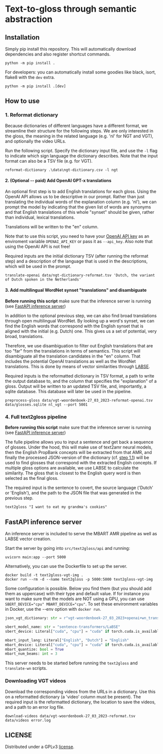 # Text-to-gloss through semantic abstraction

## Installation

Simply pip install this repository. This will automatically download dependencies and also register shortcut commands.

```shell
python -m pip install .
```

For developers: you can automatically install some goodies like black, isort, flake8 with the `dev` extra.

```shell
python -m pip install .[dev]
```


## How to use

### 1. Reformat dictionary

Because dictionaries of different languages have a different format, we streamline their structure for the following
steps. We are only interested in the gloss, the meaning in the related language (e.g. 'nl' for NGT and VGT), and
optionally the video URLs.

Run the following script. Specify the dictionary input file, and use the `-l` flag to indicate which sign language the
dictionary describes. Note that the input format can also be a TSV file (e.g. for VGT).

```shell
reformat-dictionary .\data\ngt-dictionary.csv -l ngt
```

#### 2. (Optional -- paid) Add OpenAI GPT-x translations

An optional first step is to add English translations for each gloss. Using the OpenAI API allows us to be descriptive
in our prompt. Rather than just translating the individual words of the explanation column (e.g. 'nl'), we can prompt
the model by indicating that the given list of words are synonyms and that English translations of this whole "synset"
should be given, rather than individual, lexical translations.

Translations will be written to the "en" column.

Note that to use this script, you need to have your [OpenAI API key](https://platform.openai.com/account/api-keys) as
an enviroment variable `OPENAI_API_KEY` or pass it as `--api_key`. Also note that using the OpenAI API is not free!

Required inputs are the initial dictionary TSV (after running the reformat step) and a description of the language
that is used in the descriptions, which will be used in the prompt.

```shell
translate-openai data/ngt-dictionary-reformat.tsv 'Dutch, the variant of Dutch spoken in the Netherlands'
```

#### 3. Add multilingual WordNet synset "translations" and disambiguate

**Before running this script** make sure that the inference server is running (see 
[FastAPI inference server](#fastapi-inference-server))

In addition to the optional previous step, we can also find broad translations through open multilingual WordNet. By
looking up a word's synset, we can find the English words that correspond with the English synset that is aligned
with the initial (e.g. Dutch) one. This gives us a set of potential, very broad, translations.

Therefore, we use disambiguation to filter out English translations that are too "far" from the translations in
terms of semantics. This script will disambiguate all the translation candidates in the "en" column. That includes the
potential OpenAI translations as well as the WordNet translations. This is done by means of vector similarities through
[LABSE](https://huggingface.co/sentence-transformers/LaBSE).

Required inputs is the reformatted dictionary in TSV format, a path to write the output database to, and the column
that specifies the "explanation" of a gloss. Output will be written to an updated TSV file, and, importantly, a sqlite
database. This database will later be used in the pipeline.


```shell
preprocess-gloss data/vgt-woordenboek-27_03_2023-reformat-openai.tsv data/glosses.sqlite nl_vgt --port 5001
```



### 4. Full text2gloss pipeline

**Before running this script** make sure that the inference server is running (see 
[FastAPI inference server](#fastapi-inference-server))

The fulle pipeline allows you to input a sentence and get back a sequence of glosses. Under the hood, this will
make use of text2amr neural models, then the English PropBank concepts will be extracted from that AMR,
and finally the processed JSON-version of the dictionary (cf. 
[step 1.1](#3-add-multilingual-wordnet-synset-translations-and-disambiguate)) will be used to find glosses that
correspond with the extracted English concepts. If multiple gloss options are available, we use LABSE to calculate
the similarity. The gloss that is closest to the English query word is then selected as the final gloss.

The required input is the sentence to covert, the source language ('Dutch' or 'English'), and the path to the JSON file
that was generated in the previous step.

```shell
text2gloss "I want to eat my grandma's cookies"
```



## FastAPI inference server

An inference server is included to serve the MBART AMR pipeline as well as LABSE vector creation.

Start the server by going into `src/text2gloss/api` and running:

```shell
uvicorn main:app --port 5000
```

Alternatively, you can use the Dockerfile to set up the server.

```shell
docker build -t text2gloss-vgt-img .
docker run --rm -d --name text2gloss -p 5000:5000 text2gloss-vgt-img
```

Some configuration is possible. Below you find them (but you should add them as uppercase) with their type and default
value. If for instance you want to make sure that the models are NOT using a GPU, you can use
`SBERT_DEVICE="cpu" MBART_DEVICE="cpu"`. To set these environment variables in Docker, use the --env option with
`docker run`.

```python
json_vgt_dictionary: str = r"vgt-woordenboek-27_03_2023+openai+wn_transls.json"

sbert_model_name: str = "sentence-transformers/LaBSE"
sbert_device: Literal["cuda", "cpu"] = "cuda" if torch.cuda.is_available() else "cpu"

mbart_input_lang: Literal["English", "Dutch"] = "English"
mbart_device: Literal["cuda", "cpu"] = "cuda" if torch.cuda.is_available() else "cpu"
mbart_quantize: bool = True
mbart_num_beams: int = 3
```

This server needs to be started before running the `text2gloss` and `translate-wn` scripts.

### Downloading VGT videos

Download the corresponding videos from the URLs in a dictionary. Use this on a reformatted dictionary (a 'video'
column must be present). The required input is the reformatted dictionary, the location to save the videos, and a 
path to an error log file.

```shell
download-videos data/vgt-woordenboek-27_03_2023-reformat.tsv data/videos error.log
```

## LICENSE

Distributed under a GPLv3 [license](LICENSE).
